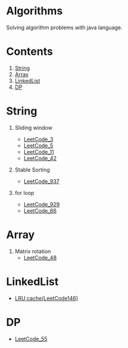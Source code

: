 # Algorithms

Solving algorithm problems with java language.

# Contents
1. [String](#String)
2. [Array](#Array)
3. [LinkedList](#LinkedList)
4. [DP](#DP)

# String
1. Sliding window
   - [LeetCode_3](/src/arraysAndStrings/LeetCode3.java)
   - [LeetCode_5](/src/arraysAndStrings/LeetCode5.java)
   - [LeetCode_11](/src/arraysAndStrings/LeetCode11.java)
   - [LeetCode_42](/src/arraysAndStrings/LeetCode42.java)
   
2. Stable Sorting
   - [LeetCode_937](/src/arraysAndStrings/LeetCode937.java)

3. for loop
   - [LeetCode_929](/src/arraysAndStrings/LeetCode929.java)
   - [LeetCode_66](/src/arraysAndStrings/LeetCode66.java)
   
# Array
   1. Matrix rotation
      - [LeetCode_48](/src/arraysAndStrings/LeetCode48.java)

# LinkedList
   - [LRU cache(LeetCode146)](/src/linkedList/LeetCode146.java)

# DP
   - [LeetCode_55](/src/arraysAndStrings/LeetCode55.java)